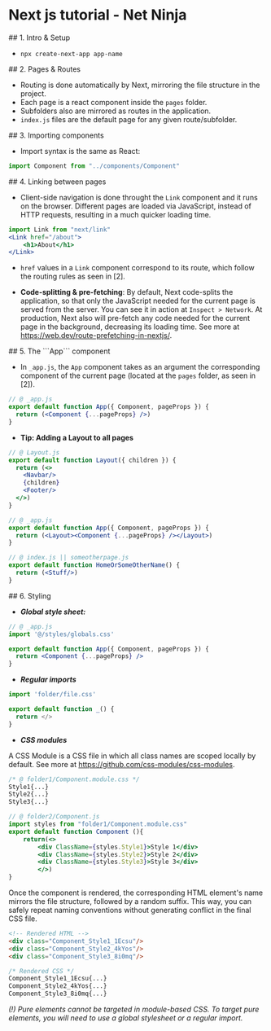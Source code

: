 # Next js tutorial - Net Ninja

<summary>## 1. Intro & Setup</summary>

- ```npx create-next-app app-name```

<summary>## 2. Pages & Routes</summary>

- Routing is done automatically by Next, mirroring the file structure in the project.
- Each page is a react component inside the ```pages``` folder.
- Subfolders also are mirrored as routes in the application.
- ```index.js``` files are the default page for any given route/subfolder.

<summary>## 3. Importing components</summary>

- Import syntax is the same as React:

~~~jsx
import Component from "../components/Component"
~~~

<summary>## 4. Linking between pages</summary>

- Client-side navigation is done throught the ```Link``` component and it runs on the browser. Different pages are loaded via JavaScript, instead of HTTP requests, resulting in a much quicker loading time.

~~~jsx
import Link from "next/link"
<Link href="/about">
    <h1>About</h1>
</Link>
~~~

- ```href``` values in a ```Link``` component correspond to its route, which follow the routing rules as seen in [2].

- **Code-splitting & pre-fetching**: By default, Next code-splits the application, so that only the JavaScript needed for the current page is served from the server. You can see it in action at ```Inspect > Network```. At production, Next also will pre-fetch any code needed for the current page in the background, decreasing its loading time. See more at https://web.dev/route-prefetching-in-nextjs/.

<summary>## 5. The ```App``` component</summary>

- In ```_app.js```, the ```App``` component takes as an argument the corresponding component of the current page (located at the ```pages``` folder, as seen in [2]).

~~~jsx
// @ _app.js
export default function App({ Component, pageProps }) {
  return (<Component {...pageProps} />)
}
~~~

- **Tip: Adding a Layout to all pages**

~~~jsx
// @ Layout.js
export default function Layout({ children }) {
  return (<>
    <Navbar/>
    {children}
    <Footer/>
  </>)
}
~~~

~~~jsx
// @ _app.js
export default function App({ Component, pageProps }) {
  return (<Layout><Component {...pageProps} /></Layout>)
}
~~~

~~~jsx
// @ index.js || someotherpage.js
export default function HomeOrSomeOtherName() {
  return (<Stuff/>)
}
~~~

<summary>## 6. Styling</summary>

- ***Global style sheet:***

~~~jsx
// @ _app.js
import '@/styles/globals.css'

export default function App({ Component, pageProps }) {
  return <Component {...pageProps} />
}
~~~

- ***Regular imports***

~~~javascript
import 'folder/file.css'

export default function _() {
  return </>
}
~~~

- ***CSS modules***

A CSS Module is a CSS file in which all class names are scoped locally by default.
See more at https://github.com/css-modules/css-modules.

~~~css
/* @ folder1/Component.module.css */
Style1{...}
Style2{...}
Style3{...}
~~~

~~~jsx
// @ folder2/Component.js
import styles from "folder1/Component.module.css"
export default function Component (){
    return(<>
        <div ClassName={styles.Style1}>Style 1</div>
        <div ClassName={styles.Style2}>Style 2</div>
        <div ClassName={styles.Style3}>Style 3</div>
        </>)
}
~~~

Once the component is rendered, the corresponding HTML element's name mirrors the file structure, followed by a random suffix. This way, you can safely repeat naming conventions without generating conflict in the final CSS file.

~~~html
<!-- Rendered HTML -->
<div class="Component_Style1_1Ecsu"/>
<div class="Component_Style2_4kYos"/>
<div class="Component_Style3_8i0mq"/>
~~~

~~~css
/* Rendered CSS */
Component_Style1_1Ecsu{...}
Component_Style2_4kYos{...}
Component_Style3_8i0mq{...}
~~~

*(!) Pure elements cannot be targeted in module-based CSS. To target pure elements, you will need to use a global stylesheet or a regular import.*
